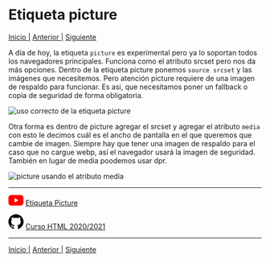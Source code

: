 # Etiqueta picture

[Inicio |](README.md) [Anterior |](6atributo_srcset.md) [Siguiente](8etiqueta_audio.md)  


A día de hoy, la etiqueta `picture` es experimental pero ya lo soportan todos los navegadores principales. Funciona como el atributo srcset pero nos da más opciones. Dentro de la etiqueta picture ponemos `source srcset` y las imágenes que necesitemos. Pero atención picture requiere de una imagen de respaldo para funcionar. Es asi, que necesitamos poner un fallback o copia de seguridad de forma obligatoria.


![uso correcto de la etiqueta picture](/assets/picture/picture1.png)


Otra forma es dentro de picture agregar el srcset y agregar el atributo `media` con esto le decimos cuál es el ancho de pantalla en el que queremos que cambie de imagen. Siempre hay que tener una imagen de respaldo para el caso que no cargue webp, así el navegador usará la imagen de seguridad. También en lugar de media poodemos usar dpr.

![picture usando el atributo media](/assets/picture/picture2.png)


---
![youtube logo](assets/logos/youtube_logo_30.png) [Etiqueta Picture](https://youtu.be/WXV-Nv-cOuU)

![github logo](assets/logos/github_logo_30.png) [Curso HTML 2020/2021](https://github.com/DorianDesings/html-2020-2021)  

---

[Inicio |](README.md) [Anterior |](6atributo_srcset.md) [Siguiente](8etiqueta_audio.md)  
